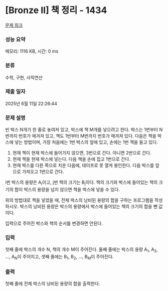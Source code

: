 # [Bronze II] 책 정리 - 1434 

[문제 링크](https://www.acmicpc.net/problem/1434) 

### 성능 요약

메모리: 1116 KB, 시간: 0 ms

### 분류

수학, 구현, 사칙연산

### 제출 일자

2025년 6월 11일 22:26:44

### 문제 설명

<p>빈 박스 N개가 한 줄로 놓여져 있고, 박스에 책 M개를 넣으려고 한다. 박스는 1번부터 N번까지 번호가 매겨져 있고, 책도 1번부터 M번까지 번호가 매겨져 있다. 다음은 책을 박스에 넣는 방법이며, 가장 처음에는 1번 박스의 앞에 있고, 손에는 1번 책을 들고 있다.</p>

<ol>
	<li>현재 책이 현재 박스에 들어가지 않으면, 3번으로 간다. 아니면 2번으로 간다.</li>
	<li>현재 책을 현재 박스에 넣는다. 다음 책을 손에 집고 1번으로 간다.</li>
	<li>현재 박스를 다른 쪽으로 치운 다음에, 테이프로 못 열게 봉인한다. 다음 박스를 앞으로 가져오고 1번으로 간다.</li>
</ol>

<p>i번 박스의 용량은 A<sub>i</sub>이고, j번 책의 크기는 B<sub>j</sub>이다. 책의 크기와 박스에 들어있는 책의 크기의 합이 박스의 용량을 넘지 않으면 책을 박스에 넣을 수 있다.</p>

<p>위의 방법대로 책을 넣었을 때, 전체 박스의 낭비된 용량의 합을 구하는 프로그램을 작성하시오. 박스의 낭비된 용량은 박스의 용량에서 박스에 들어있는 책의 크기의 합을 뺀 값이다.</p>

<p>입력으로 주어진 박스와 책의 순서를 변경하면 안된다.</p>

### 입력 

 <p>첫째 줄에 박스의 개수 N, 책의 개수 M이 주어진다. 둘째 줄에는 박스의 용량 A<sub>1</sub>, A<sub>2</sub>, ..., A<sub>N</sub>이 주어지고, 셋째 줄에는 B<sub>1</sub>, B<sub>2</sub>, ..., B<sub>M</sub>이 주어진다.</p>

### 출력 

 <p>첫째 줄에 전체 박스의 낭비된 용량의 합을 출력한다.</p>

